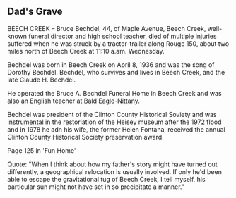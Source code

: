 ## Dad's Grave

BEECH CREEK – Bruce Bechdel, 44, of Maple Avenue, Beech Creek, well-known funeral director and high school teacher, died of multiple injuries suffered when he was struck by a tractor-trailer along Rouge 150, about two miles north of Beech Creek at 11:10 a.am. Wednesday.

Bechdel was born in Beech Creek on April 8, 1936 and was the song of Dorothy Bechdel. Bechdel, who survives and lives in Beech Creek, and the late Claude H. Bechdel.

He operated the Bruce A. Bechdel Funeral Home in Beech Creek and was also an English teacher at Bald Eagle-Nittany.

Bechdel was president of the Clinton County Historical Soviety and was instrumental in the restoriation of the Heisey museum after the 1972 flood and in 1978 he adn his wife, the former Helen Fontana, received the annual Clinton County Historical Society preservation award.

Page 125 in 'Fun Home'

Quote: 
"When I think about how my father's story might have turned out differently, a geographical relocation is usually involved. If only he'd been able to escape the gravitational tug of Beech Creek, I tell myself, his particular sun might not have set in so precipitate a manner."